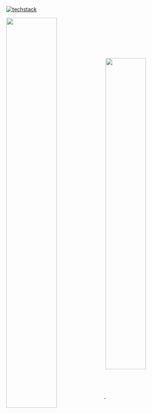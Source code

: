 <p>
    <a href="https://skillicons.dev">
        <img src="https://skillicons.dev/icons?i=vscode,idea,linux,git,github,c,md,html,css,js,swift,py,react,nextjs,gatsby,nodejs,mysql,express,prisma,heroku&perline=10" alt="techstack" /> 
    </a>
</p>

<p>
    <a href="https://github.com/yhuj79?tab=repositories">
        <img align="center" 
         src="https://github-readme-stats-git-masterrstaa-rickstaa.vercel.app/api?username=yhuj79&custom_title=GitHub&nbsp;Stats&show_icons=true&line_height=31.9&include_all_commits=true&count_private=true&border_radius=7&border_color=ECEFF4&bg_color=2E3440&title_color=ECEFF4&text_color=ECEFF4" width=51.5% />
    </a>
    <a href="https://github.com/yhuj79?tab=repositories">
        <img align="center" 
         src="https://github-readme-stats-git-masterrstaa-rickstaa.vercel.app/api/top-langs/?username=yhuj79&langs_count=6&layout=compact&border_color=ECEFF4&bg_color=2E3440&title_color=ECEFF4&text_color=ECEFF4" width=46.0% />
    </a>
</p>

<!-- <p>
    <a href="https://github.com/yhuj79?tab=repositories">
        <img align="center" src="https://raw.githubusercontent.com/yhuj79/yhuj79/main/profile-summary-card-output/nord_dark/0-profile-details.svg" width=61.8% />
    </a>
    <a href="https://github.com/yhuj79?tab=repositories">
        <img align="center" src="http://mazassumnida.wtf/api/generate_badge?boj=yhuj79" width=35.6% />    
    </a>
</p> -->
